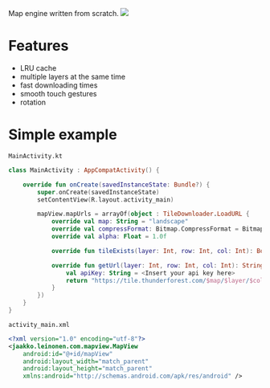 Map engine written from scratch.
<img src="https://github.com/Jaakkko/MapLibrary/blob/master/kartta.gif?raw=true">

# Features
- LRU cache
- multiple layers at the same time
- fast downloading times
- smooth touch gestures
- rotation

# Simple example
`MainActivity.kt`
```kotlin
class MainActivity : AppCompatActivity() {

    override fun onCreate(savedInstanceState: Bundle?) {
        super.onCreate(savedInstanceState)
        setContentView(R.layout.activity_main)

        mapView.mapUrls = arrayOf(object : TileDownloader.LoadURL {
        	override val map: String = "landscape"
        	override val compressFormat: Bitmap.CompressFormat = Bitmap.CompressFormat.PNG
        	override val alpha: Float = 1.0f

        	override fun tileExists(layer: Int, row: Int, col: Int): Boolean = true

        	override fun getUrl(layer: Int, row: Int, col: Int): String {
                val apiKey: String = <Insert your api key here>
        		return "https://tile.thunderforest.com/$map/$layer/$col/$row.png?apikey=$apiKey"
        	}
        })
    }
}
```
`activity_main.xml`
```xml
<?xml version="1.0" encoding="utf-8"?>
<jaakko.leinonen.com.mapview.MapView
    android:id="@+id/mapView"
    android:layout_width="match_parent"
    android:layout_height="match_parent"
    xmlns:android="http://schemas.android.com/apk/res/android" />
```
